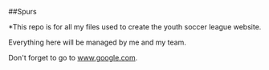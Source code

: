 ##Spurs

*This repo is for all my files used to create the youth soccer league website.

Everything here will be managed by me and my team.

Don't forget to go to www.google.com.